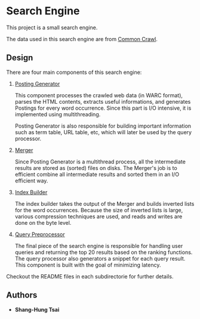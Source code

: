 # Search Engine

This project is a small search engine. 

The data used in this search engine are from [Common Crawl](http://commoncrawl.org/).

## Design
There are four main components of this search engine:

1. [Posting Generator](https://github.com/shtsai7/SearchEngine/tree/master/PostingGenerator)

   This component processes the crawled web data (in WARC format), parses the HTML contents, extracts useful informations, and generates Postings for every word occurrence. 
   Since this part is I/O intensive, it is implemented using multithreading. 
   
   Posting Generator is also responsible for building important information such as term table, URL table, etc, which will later be used by the query processor.
   
2. [Merger](https://github.com/shtsai7/SearchEngine/tree/master/MergeSort)
   
   Since Posting Generator is a multithread process, all the intermediate results are stored as (sorted) files on disks. 
   The Merger's job is to efficient combine all intermediate results and sorted them in an I/O efficient way.
   
3. [Index Builder](https://github.com/shtsai7/SearchEngine/tree/master/IndexBuilder)

   The index builder takes the output of the Merger and builds inverted lists for the word occurrences. Because the size of inverted lists is large, various compression techniques are used, and reads and writes are done on the byte level.

4. [Query Preprocessor](https://github.com/shtsai7/SearchEngine/tree/master/QueryProcessor)

   The final piece of the search engine is responsible for handling user queries and returning the top 20 results based on the ranking functions.
   The query processor also generators a snippet for each query result.
   This component is built with the goal of minimizing latency.
   
Checkout the README files in each subdirectorie for further details.

## Authors

* **Shang-Hung Tsai**
